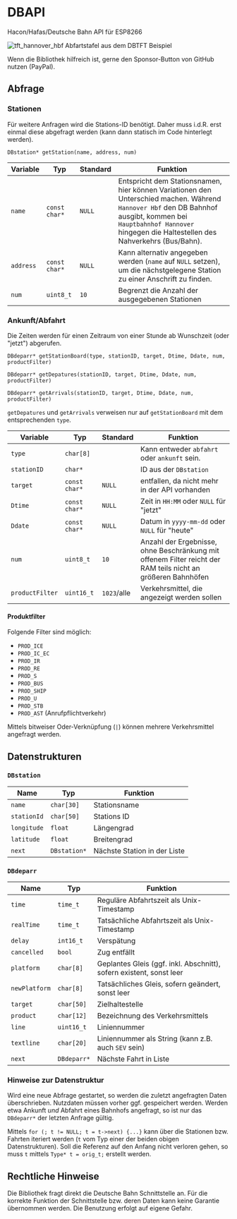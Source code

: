 # DBAPI
Hacon/Hafas/Deutsche Bahn API für ESP8266

![tft_hannover_hbf](https://user-images.githubusercontent.com/193273/200298925-0f80dfdb-e17f-4f26-a28f-67b808540332.jpg)
Abfartstafel aus dem DBTFT Beispiel

Wenn die Bibliothek hilfreich ist, gerne den Sponsor-Button von GitHub nutzen (PayPal).

## Abfrage

### Stationen
Für weitere Anfragen wird die Stations-ID benötigt.
Daher muss i.d.R. erst einmal diese abgefragt werden (kann dann statisch im Code hinterlegt werden).

`DBstation* getStation(name, address, num)`

| Variable | Typ | Standard | Funktion |
| --- | --- | --- | --- |
| `name` | `const char*` | `NULL` | Entspricht dem Stationsnamen, hier können Variationen den Unterschied machen. Während `Hannover Hbf` den DB Bahnhof ausgibt, kommen bei `Hauptbahnhof Hannover` hingegen die Haltestellen des Nahverkehrs (Bus/Bahn). |
| `address` | `const char*` | `NULL` |  Kann alternativ angegeben werden (`name` auf `NULL` setzen), um die nächstgelegene Station zu einer Anschrift zu finden. |
| `num` | `uint8_t` | `10` | Begrenzt die Anzahl der ausgegebenen Stationen |

### Ankunft/Abfahrt

Die Zeiten werden für einen Zeitraum von einer Stunde ab Wunschzeit (oder "jetzt") abgerufen.

`DBdeparr* getStationBoard(type, stationID, target, Dtime, Ddate, num, productFilter)`

`DBdeparr* getDepatures(stationID, target, Dtime, Ddate, num, productFilter)`

`DBdeparr* getArrivals(stationID, target, Dtime, Ddate, num, productFilter)`

`getDepatures` und `getArrivals` verweisen nur auf `getStationBoard` mit dem entsprechenden `type`.

| Variable | Typ | Standard | Funktion |
| --- | --- | --- | --- |
| `type` | `char[8]` | | Kann entweder `abfahrt` oder `ankunft`  sein. |
| `stationID` | `char*` | | ID aus der `DBstation` |
| `target` | `const char*` | `NULL` | entfallen, da nicht mehr in der API vorhanden |
| `Dtime` | `const char*` | `NULL` | Zeit in `HH:MM` oder `NULL` für "jetzt" |
| `Ddate` | `const char*` | `NULL` | Datum in `yyyy-mm-dd` oder `NULL` für "heute" |
| `num` | `uint8_t` | `10` | Anzahl der Ergebnisse, ohne Beschränkung mit offenem Filter reicht der RAM teils nicht an größeren Bahnhöfen |
| `productFilter` | `uint16_t` | `1023`/alle | Verkehrsmittel, die angezeigt werden sollen |

#### Produktfilter

Folgende Filter sind möglich:

* `PROD_ICE`
* `PROD_IC_EC`
* `PROD_IR`
* `PROD_RE`
* `PROD_S`
* `PROD_BUS`
* `PROD_SHIP`
* `PROD_U`
* `PROD_STB`
* `PROD_AST` (Anrufpflichtverkehr)

Mittels bitweiser Oder-Verknüpfung (`|`) können mehrere Verkehrsmittel angefragt werden.

## Datenstrukturen

### `DBstation`
| Name | Typ | Funktion |
| --- | --- | --- |
| `name` | `char[30]` | Stationsname |
| `stationId` | `char[50]` | Stations ID |
| `longitude` | `float` | Längengrad |
| `latitude` |  `float` | Breitengrad |
| `next` | `DBstation*` | Nächste Station in der Liste |

### `DBdeparr`

| Name | Typ | Funktion |
| --- | --- | --- |
| `time` | `time_t` | Reguläre Abfahrtszeit als Unix-Timestamp |
| `realTime` | `time_t` | Tatsächliche Abfahrtszeit als Unix-Timestamp |
| `delay` | `int16_t` | Verspätung |
| `cancelled` | `bool` | Zug entfällt |
| `platform` | `char[8]` | Geplantes Gleis (ggf. inkl. Abschnitt), sofern existent, sonst leer |
| `newPlatform` | `char[8]` | Tatsächliches Gleis, sofern geändert, sonst leer |
| `target` | `char[50]` | Zielhaltestelle |
| `product` | `char[12]` | Bezeichnung des Verkehrsmittels |
| `line` | `uint16_t` | Liniennummer |
| `textline` | `char[20]` | Liniennummer als String (kann z.B. auch `SEV` sein) |
| `next` | `DBdeparr*` | Nächste Fahrt in Liste |

### Hinweise zur Datenstruktur

Wird eine neue Abfrage gestartet, so werden die zuletzt angefragten Daten überschrieben.
Nutzdaten müssen vorher ggf. gespeichert werden.
Werden etwa Ankunft *und* Abfahrt eines Bahnhofs angefragt, so ist nur das `DBdeparr*` der letzten Anfrage gültig.

Mittels `for (; t != NULL; t = t->next) {...}` kann über die Stationen bzw. Fahrten iteriert werden (`t` vom Typ einer der beiden obigen Datenstrukturen).
Soll die Referenz auf den Anfang nicht verloren gehen, so muss `t` mittels `Type* t = orig_t;` erstellt werden.

## Rechtliche Hinweise
Die Bibliothek fragt direkt die Deutsche Bahn Schnittstelle an.
Für die korrekte Funktion der Schnittstelle bzw. deren Daten kann keine Garantie übernommen werden.
Die Benutzung erfolgt auf eigene Gefahr.
